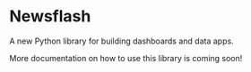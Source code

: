 # Newsflash

A new Python library for building dashboards and data apps.

More documentation on how to use this library is coming soon!
